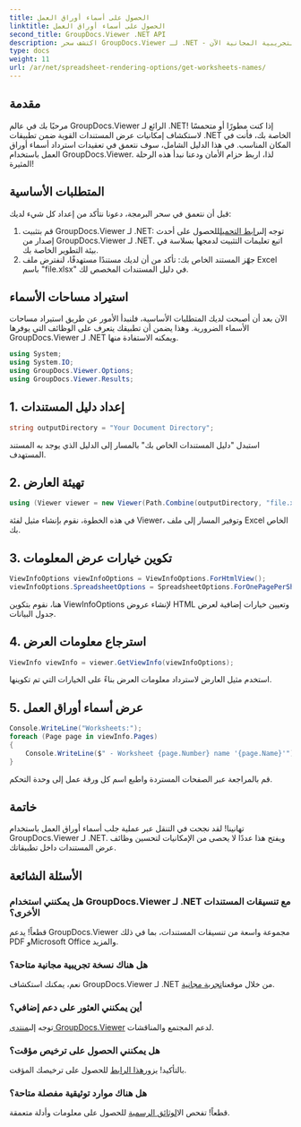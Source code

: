 ```yaml
---
title: الحصول على أسماء أوراق العمل
linktitle: الحصول على أسماء أوراق العمل
second_title: GroupDocs.Viewer .NET API
description: اكتشف سحر GroupDocs.Viewer لـ .NET - قم بدمج عرض المستندات في تطبيقاتك بسلاسة. جرب النسخة التجريبية المجانية الآن!
type: docs
weight: 11
url: /ar/net/spreadsheet-rendering-options/get-worksheets-names/
---
```

## مقدمة
مرحبًا بك في عالم GroupDocs.Viewer الرائع لـ .NET! إذا كنت مطورًا أو متحمسًا لاستكشاف إمكانيات عرض المستندات القوية ضمن تطبيقات .NET الخاصة بك، فأنت في المكان المناسب. في هذا الدليل الشامل، سوف نتعمق في تعقيدات استرداد أسماء أوراق العمل باستخدام GroupDocs.Viewer. لذا، اربط حزام الأمان ودعنا نبدأ هذه الرحلة المثيرة!
## المتطلبات الأساسية
قبل أن نتعمق في سحر البرمجة، دعونا نتأكد من إعداد كل شيء لديك:
1.  قم بتثبيت GroupDocs.Viewer لـ .NET: توجه إلى[رابط التحميل](https://releases.groupdocs.com/viewer/net/)للحصول على أحدث إصدار من GroupDocs.Viewer لـ .NET. اتبع تعليمات التثبيت لدمجها بسلاسة في بيئة التطوير الخاصة بك.
2. جهّز المستند الخاص بك: تأكد من أن لديك مستندًا مستهدفًا، لنفترض ملف Excel باسم "file.xlsx" في دليل المستندات المخصص لك.
## استيراد مساحات الأسماء
الآن بعد أن أصبحت لديك المتطلبات الأساسية، فلنبدأ الأمور عن طريق استيراد مساحات الأسماء الضرورية. وهذا يضمن أن تطبيقك يتعرف على الوظائف التي يوفرها GroupDocs.Viewer لـ .NET ويمكنه الاستفادة منها.
```csharp
using System;
using System.IO;
using GroupDocs.Viewer.Options;
using GroupDocs.Viewer.Results;
```
## 1. إعداد دليل المستندات
```csharp
string outputDirectory = "Your Document Directory";
```
استبدل "دليل المستندات الخاص بك" بالمسار إلى الدليل الذي يوجد به المستند المستهدف.
## 2. تهيئة العارض
```csharp
using (Viewer viewer = new Viewer(Path.Combine(outputDirectory, "file.xlsx")))
```
في هذه الخطوة، نقوم بإنشاء مثيل لفئة Viewer، وتوفير المسار إلى ملف Excel الخاص بك.
## 3. تكوين خيارات عرض المعلومات
```csharp
ViewInfoOptions viewInfoOptions = ViewInfoOptions.ForHtmlView();
viewInfoOptions.SpreadsheetOptions = SpreadsheetOptions.ForOnePagePerSheet();
```
هنا، نقوم بتكوين ViewInfoOptions لإنشاء عروض HTML وتعيين خيارات إضافية لعرض جدول البيانات.
## 4. استرجاع معلومات العرض
```csharp
ViewInfo viewInfo = viewer.GetViewInfo(viewInfoOptions);
```
استخدم مثيل العارض لاسترداد معلومات العرض بناءً على الخيارات التي تم تكوينها.
## 5. عرض أسماء أوراق العمل
```csharp
Console.WriteLine("Worksheets:");
foreach (Page page in viewInfo.Pages)
{
    Console.WriteLine($" - Worksheet {page.Number} name '{page.Name}'");
}
```
قم بالمراجعة عبر الصفحات المستردة واطبع اسم كل ورقة عمل إلى وحدة التحكم.
## خاتمة
تهانينا! لقد نجحت في التنقل عبر عملية جلب أسماء أوراق العمل باستخدام GroupDocs.Viewer لـ .NET. ويفتح هذا عددًا لا يحصى من الإمكانيات لتحسين وظائف عرض المستندات داخل تطبيقاتك.
## الأسئلة الشائعة
### هل يمكنني استخدام GroupDocs.Viewer لـ .NET مع تنسيقات المستندات الأخرى؟
قطعاً! يدعم GroupDocs.Viewer مجموعة واسعة من تنسيقات المستندات، بما في ذلك PDF وMicrosoft Office والمزيد.
### هل هناك نسخة تجريبية مجانية متاحة؟
 نعم، يمكنك استكشاف GroupDocs.Viewer لـ .NET من خلال موقعنا[تجربة مجانية](https://releases.groupdocs.com/).
### أين يمكنني العثور على دعم إضافي؟
 توجه إلى[منتدى GroupDocs.Viewer](https://forum.groupdocs.com/c/viewer/9) لدعم المجتمع والمناقشات.
### هل يمكنني الحصول على ترخيص مؤقت؟
 بالتأكيد! يزور[هذا الرابط](https://purchase.groupdocs.com/temporary-license/) للحصول على ترخيصك المؤقت.
### هل هناك موارد توثيقية مفصلة متاحة؟
 قطعاً! تفحص ال[الوثائق الرسمية](https://reference.groupdocs.com/viewer/net/) للحصول على معلومات وأدلة متعمقة.
